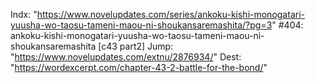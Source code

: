 Indx: "https://www.novelupdates.com/series/ankoku-kishi-monogatari-yuusha-wo-taosu-tameni-maou-ni-shoukansaremashita/?pg=3"
#404: ankoku-kishi-monogatari-yuusha-wo-taosu-tameni-maou-ni-shoukansaremashita [c43 part2]
Jump: "https://www.novelupdates.com/extnu/2876934/"
Dest: "https://wordexcerpt.com/chapter-43-2-battle-for-the-bond/"
